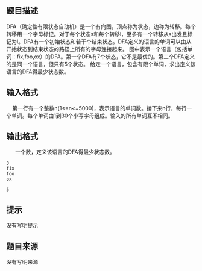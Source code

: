 


## 题目描述
DFA（确定性有限状态自动机）是一个有向图，顶点称为状态，边称为转移。每个转移用一个字母标记。对于每个状态s和每个转移l，至多有一个转移从s出发且标记为l。DFA有一个初始状态和若干个结束状态。DFA定义的语言的单词可以由从开始状态到结束状态的路径上所有的字母连接起来。
图中表示一个语言（包括单词：fix,foo,ox）的DFA。第一个DFA有7个状态，它不是最优的。第二个DFA定义的是同一个语言，但只有5个状态。
给定一个语言，包含有限个单词，求出定义该语言的DFA得最少状态数。
## 输入格式
    第一行有一个整数n(1<=n<=5000)，表示语言的单词数。接下来n行，每行一个单词。每个单词由1到30个小写字母组成。输入的所有单词互不相同。
## 输出格式
 
    一个数，定义该语言的DFA得最少状态数。

```input1
3
fix
foo
ox

```

```output1
5
```

## 提示
没有写明提示
## 题目来源
没有写明来源


